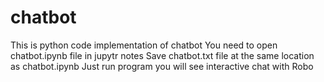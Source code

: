 # chatbot
This is python code implementation of chatbot 
You need to open chatbot.ipynb file in jupytr notes
Save chatbot.txt file at the same location as chatbot.ipynb
Just run program you will see interactive chat with Robo
